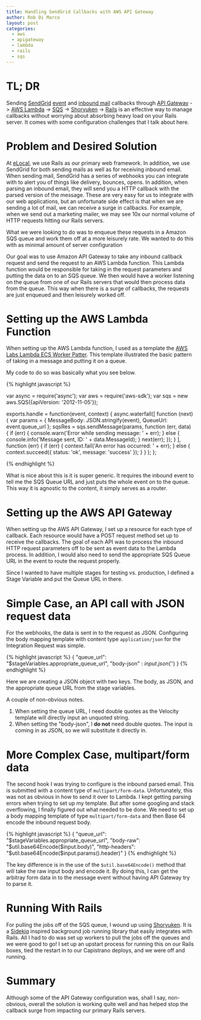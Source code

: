 ```yaml
---
title: Handling SendGrid Callbacks with AWS API Gateway
author: Rob Di Marco
layout: post
categories:
  - aws
  - apigateway
  - lambda
  - rails
  - sqs
---
```


# TL; DR

Sending [SendGrid](https://sendgrid.com/) [event](https://sendgrid.com/docs/API_Reference/Webhooks/event.html) and [inbound mail](https://sendgrid.com/docs/API_Reference/Webhooks/parse.html) callbacks through [API Gateway](https://aws.amazon.com/api-gateway/) -> [AWS Lambda](https://aws.amazon.com/lambda/) -> [SQS](https://aws.amazon.com/sqs/) -> [Shoryuken](https://github.com/phstc/shoryuken) -> [Rails](http://rubyonrails.org/) is an effective way to manage callbacks without worrying about absorbing heavy load on your Rails server. It comes with some configuration challenges that I talk about here.

# Problem and Desired Solution

At [eLocal](https://www.elocal.com), we use Rails as our primary web framework. In addition, we use SendGrid for both sending mails as well as for receiving inbound email. When sending mail, SendGrid has a series of webhooks you can integrate with to alert you of things like delivery, bounces, opens. In addition, when parsing an inbound email, they will send you a HTTP callback with the parsed version of the message. These are very easy for us to integrate with our web applications, but an unfortunate side effect is that when we are sending a lot of mail, we can receive a surge in callbacks. For example, when we send out a marketing mailer, we may see 10x our normal volume of HTTP requests hitting our Rails servers.

What we were looking to do was to enqueue these requests in a Amazon SQS queue and work them off at a more leisurely rate. We wanted to do this with as minimal amount of server configuration

Our goal was to use Amazon API Gateway to take any inbound callback request and send the request to an AWS Lambda function. This Lambda function would be responsible for taking in the request parameters and putting the data on to an SQS queue. We then would have a worker listening on the queue from one of our Rails servers that would then process data from the queue. This way when there is a surge of callbacks, the requests are just enqueued and then leisurely worked off.

# Setting up the AWS Lambda Function

When setting up the AWS Lambda function, I used as a template the [AWS Labs Lambda ECS Worker Patter](https://github.com/awslabs/lambda-ecs-worker-pattern/blob/master/ecs-worker-launcher/ecs-worker-launcher.js). This template illustrated the basic pattern of taking in a message and putting it on a queue.

My code to do so was basically what you see below.

{% highlight javascript %}

var async = require('async');
var aws = require('aws-sdk');
var sqs = new aws.SQS({apiVersion: '2012-11-05'});

exports.handle = function(event, context) {
    async.waterfall([
            function (next) {
                var params = {
                    MessageBody: JSON.stringify(event),
                    QueueUrl: event.queue_url
                };
                sqsRes = sqs.sendMessage(params, function (err, data) {
                    if (err) {
                      console.warn('Error while sending message: ' + err);
                    }  else {
                      console.info('Message sent, ID: ' + data.MessageId);
                    }
                    next(err);
                });
            }
        ], function (err) {
            if (err) {
                context.fail('An error has occurred: ' + err);
            }
            else {
                context.succeed({ status: 'ok', message: 'success' });
            }
        }
    );
};

{% endhighlight %}

What is nice about this is it is super generic. It requires the inbound event to tell me the SQS Queue URL and just puts the whole event on to the queue. This way it is agnostic to the content, it simply serves as a router.

# Setting up the AWS API Gateway

When setting up the AWS API Gateway, I set up a resource for each type of callback. Each resource would have a POST request method set up to receive the callbacks. The goal of each API was to process the inbound HTTP request parameters off to be sent as event data to the Lambda process. In addition, I would also need to send the appropriate SQS Queue URL in the event to route the request properly.

Since I wanted to have multiple stages for testing vs. production, I defined a Stage Variable and put the Queue URL in there.

# Simple Case, an API call with JSON request data

For the webhooks, the data is sent in to the request as JSON. Configuring the body mapping template with content type ```application/json``` for the Integration Request was simple.

{% highlight javascript %}
{
  "queue_url": "$stageVariables.appropriate_queue_url",
  "body-json" : $input.json('$')
}
{% endhighlight %}

Here we are creating a JSON object with two keys. The body, as JSON, and the appropriate queue URL from the stage variables.

A couple of non-obvious notes.

1. When setting the queue URL, I need double quotes as the Velocity template will directly input an unquoted string.
2. When setting the "body-json", I **do not** need double quotes. The input is coming in as JSON, so we will substitute it directly in.

# More Complex Case, multipart/form data

The second hook I was trying to configure is the inbound parsed email. This is submitted with a content type of ```multipart/form-data```. Unfortunately, this was not as obvious in how to send it over to Lambda. I kept getting parsing errors when trying to set up my template. But after some googling and stack overflowing, I finally figured out what needed to be done. We need to set up a body mapping template of type ```multipart/form-data``` and then Base 64 encode the inbound request body.

{% highlight javascript %}
{
  "queue_url": "$stageVariables.appropriate_queue_url",
  "body-raw": "$util.base64Encode($input.body)",
  "http-headers": "$util.base64Encode($input.params().header)"
}
{% endhighlight %}

The key difference is in the use of the ```$util.base64Encode()``` method that will take the raw input body and encode it. By doing this, I can get the arbitray form data in to the message event without having API Gateway try to parse it.

# Running With Rails

For pulling the jobs off of the SQS queue, I wound up using [Shoryuken](https://github.com/phstc/shoryuken). It is a [Sidekiq](http://sidekiq.org/) inspired background job running library that easily integrates with Rails. All I had to do was set up workers to pull the jobs off the queues and we were good to go! I set up an upstart process for running this on our Rails boxes, tied the restart in to our Capistrano deploys, and we were off and running.

# Summary

Although some of the API Gateway configuration was, shall I say, non-obvious, overall the solution is working quite well and has helped stop the callback surge from impacting our primary Rails servers.

